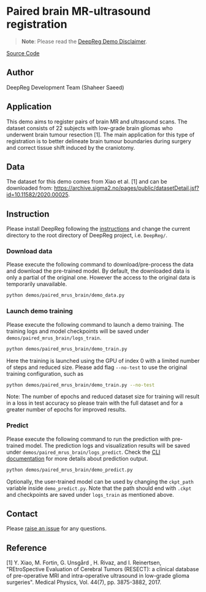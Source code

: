 # Paired brain MR-ultrasound registration

> **Note**: Please read the
> [DeepReg Demo Disclaimer](introduction.html#demo-disclaimer).

[Source Code](https://github.com/DeepRegNet/DeepReg/tree/main/demos/paired_mrus_brain)

## Author

DeepReg Development Team (Shaheer Saeed)

## Application

This demo aims to register pairs of brain MR and ultrasound scans. The dataset consists
of 22 subjects with low-grade brain gliomas who underwent brain tumour resection [1].
The main application for this type of registration is to better delineate brain tumour
boundaries during surgery and correct tissue shift induced by the craniotomy.

## Data

The dataset for this demo comes from Xiao et al. [1] and can be downloaded from:
https://archive.sigma2.no/pages/public/datasetDetail.jsf?id=10.11582/2020.00025.

## Instruction

Please install DeepReg following the [instructions](../getting_started/install.html) and
change the current directory to the root directory of DeepReg project, i.e. `DeepReg/`.

### Download data

Please execute the following command to download/pre-process the data and download the
pre-trained model. By default, the downloaded data is only a partial of the original
one. However the access to the original data is temporarily unavailable.

```bash
python demos/paired_mrus_brain/demo_data.py
```

### Launch demo training

Please execute the following command to launch a demo training. The training logs and
model checkpoints will be saved under `demos/paired_mrus_brain/logs_train`.

```bash
python demos/paired_mrus_brain/demo_train.py
```

Here the training is launched using the GPU of index 0 with a limited number of steps
and reduced size. Please add flag `--no-test` to use the original training
configuration, such as

```bash
python demos/paired_mrus_brain/demo_train.py --no-test
```

Note: The number of epochs and reduced dataset size for training will result in a loss
in test accuracy so please train with the full dataset and for a greater number of
epochs for improved results.

### Predict

Please execute the following command to run the prediction with pre-trained model. The
prediction logs and visualization results will be saved under
`demos/paired_mrus_brain/logs_predict`. Check the [CLI documentation](../docs/cli.html)
for more details about prediction output.

```bash
python demos/paired_mrus_brain/demo_predict.py
```

Optionally, the user-trained model can be used by changing the `ckpt_path` variable
inside `demo_predict.py`. Note that the path should end with `.ckpt` and checkpoints are
saved under `logs_train` as mentioned above.

## Contact

Please [raise an issue](https://github.com/DeepRegNet/DeepReg/issues/new/choose) for any
questions.

## Reference

[1] Y. Xiao, M. Fortin, G. Unsgård , H. Rivaz, and I. Reinertsen, "REtroSpective
Evaluation of Cerebral Tumors (RESECT): a clinical database of pre-operative MRI and
intra-operative ultrasound in low-grade glioma surgeries". Medical Physics, Vol. 44(7),
pp. 3875-3882, 2017.
